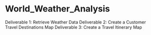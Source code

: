 # World_Weather_Analysis
Deliverable 1: Retrieve Weather Data
Deliverable 2: Create a Customer Travel Destinations Map
Deliverable 3: Create a Travel Itinerary Map
